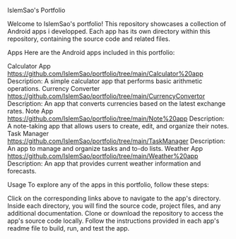 IslemSao's Portfolio

Welcome to IslemSao's portfolio! This repository showcases a collection of Android apps i developped. Each app has its own directory within this repository, containing the source code and related files.

Apps
Here are the Android apps included in this portfolio:

Calculator App
https://github.com/IslemSao/portfolio/tree/main/Calculator%20app
Description: A simple calculator app that performs basic arithmetic operations.
Currency Converter
https://github.com/IslemSao/portfolio/tree/main/CurrencyConvertor
Description: An app that converts currencies based on the latest exchange rates.
Note App
https://github.com/IslemSao/portfolio/tree/main/Note%20app
Description: A note-taking app that allows users to create, edit, and organize their notes.
Task Manager
https://github.com/IslemSao/portfolio/tree/main/TaskManager
Description: An app to manage and organize tasks and to-do lists.
Weather App
https://github.com/IslemSao/portfolio/tree/main/Weather%20app
Description: An app that provides current weather information and forecasts.

Usage
To explore any of the apps in this portfolio, follow these steps:

Click on the corresponding links above to navigate to the app's directory.
Inside each directory, you will find the source code, project files, and any additional documentation.
Clone or download the repository to access the app's source code locally.
Follow the instructions provided in each app's readme file to build, run, and test the app.
